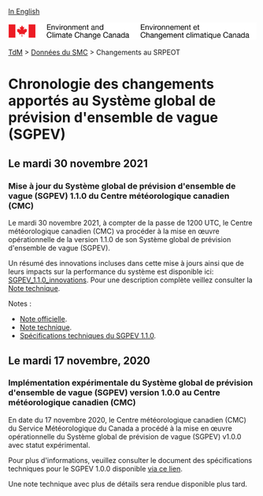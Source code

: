 [In English](changelog_gewps_en.md)

![ECCC logo](../../img_eccc-logo.png)

[TdM](../../readme_fr.md) > [Données du SMC](../readme_fr.md) > Changements au SRPEOT

# Chronologie des changements apportés au Système global de prévision d'ensemble de vague (SGPEV)

## Le mardi 30 novembre 2021

### Mise à jour du Système global de prévision d'ensemble de vague (SGPEV) 1.1.0 du Centre météorologique canadien (CMC)

Le mardi 30 novembre 2021, à compter de la passe de 1200 UTC, le Centre météorologique canadien (CMC) va procéder à la mise en œuvre opérationnelle de la version 1.1.0 de son Système global de prévision d'ensemble de vague (SGPEV).

Un résumé des innovations incluses dans cette mise à jours ainsi que de leurs impacts sur la performance du système est disponible ici: [SGPEV_1.1.0_innovations](https://collaboration.cmc.ec.gc.ca/cmc/cmoi/product_guide/docs/fact_sheets/factsheet_gewps-110_f.pdf). Pour une description complète veillez consulter la [Note technique](https://collaboration.cmc.ec.gc.ca/cmc/cmoi/product_guide/docs/tech_notes/technote_gewps-110_f.pdf).

Notes :
* [Note officielle](http://dd.meteo.gc.ca/doc/genots/2021/11/29/NOCN03_CWAO_XXXXXX).
* [Note technique](https://collaboration.cmc.ec.gc.ca/cmc/cmoi/product_guide/docs/tech_notes/technote_gewps-110_f.pdf).
* [Spécifications techniques du SGPEV 1.1.0](https://collaboration.cmc.ec.gc.ca/cmc/cmoi/product_guide/docs/tech_specifications/tech_specifications_GEWPS_f.pdf).

## Le mardi 17 novembre, 2020

### Implémentation expérimentale du Système global de prévision d'ensemble de vague (SGPEV) version 1.0.0 au Centre météorologique canadien (CMC)

En date du 17 novembre 2020, le Centre météorologique canadien (CMC) du Service Météorologique du Canada a procédé à la mise en œuvre opérationnelle du Système global de prévision de vague (SGPEV) v1.0.0 avec statut expérimental.

Pour plus d'informations, veuillez consulter le document des spécifications techniques pour le SGPEV 1.0.0 disponible [via ce lien](https://collaboration.cmc.ec.gc.ca/cmc/CMOI/product_guide/docs/tech_specifications/tech_specifications_GEWPS_1.0.0_f.pdf).

Une note technique avec plus de détails sera rendue disponible plus tard.

